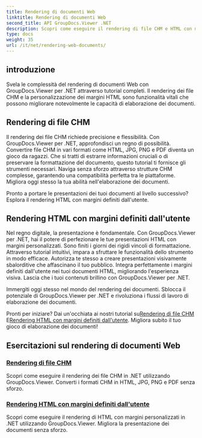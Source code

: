 ```yaml
---
title: Rendering di documenti Web
linktitle: Rendering di documenti Web
second_title: API GroupDocs.Viewer .NET
description: Scopri come eseguire il rendering di file CHM e HTML con margini personalizzati in .NET utilizzando GroupDocs.Viewer. Converti CHM in formati HTML, JPG, PNG e PDF senza problemi.
type: docs
weight: 35
url: /it/net/rendering-web-documents/
---
```

## introduzione

Svela le complessità del rendering di documenti Web con GroupDocs.Viewer per .NET attraverso tutorial completi. Il rendering dei file CHM e la personalizzazione dei margini HTML sono funzionalità vitali che possono migliorare notevolmente le capacità di elaborazione dei documenti.

## Rendering di file CHM

Il rendering dei file CHM richiede precisione e flessibilità. Con GroupDocs.Viewer per .NET, approfondisci un regno di possibilità. Convertire file CHM in vari formati come HTML, JPG, PNG e PDF diventa un gioco da ragazzi. Che si tratti di estrarre informazioni cruciali o di preservare la formattazione del documento, questo tutorial ti fornisce gli strumenti necessari. Naviga senza sforzo attraverso strutture CHM complesse, garantendo una compatibilità perfetta tra le piattaforme. Migliora oggi stesso la tua abilità nell'elaborazione dei documenti.

Pronto a portare le presentazioni dei tuoi documenti al livello successivo? Esplora il rendering HTML con margini definiti dall'utente.

## Rendering HTML con margini definiti dall'utente

Nel regno digitale, la presentazione è fondamentale. Con GroupDocs.Viewer per .NET, hai il potere di perfezionare le tue presentazioni HTML con margini personalizzati. Sono finiti i giorni dei rigidi vincoli di formattazione. Attraverso tutorial intuitivi, impara a sfruttare le funzionalità dello strumento in modo efficace. Autorizza te stesso a creare presentazioni visivamente sbalorditive che affascinano il tuo pubblico. Integra perfettamente i margini definiti dall'utente nei tuoi documenti HTML, migliorando l'esperienza visiva. Lascia che i tuoi contenuti brillino con GroupDocs.Viewer per .NET.

Immergiti oggi stesso nel mondo del rendering dei documenti. Sblocca il potenziale di GroupDocs.Viewer per .NET e rivoluziona i flussi di lavoro di elaborazione dei documenti.

 Pronti per iniziare? Dai un'occhiata ai nostri tutorial su[Rendering di file CHM](./render-chm/) E[Rendering HTML con margini definiti dall'utente](./render-html-margins/). Migliora subito il tuo gioco di elaborazione dei documenti!
## Esercitazioni sul rendering di documenti Web
### [Rendering di file CHM](./render-chm/)
Scopri come eseguire il rendering dei file CHM in .NET utilizzando GroupDocs.Viewer. Converti i formati CHM in HTML, JPG, PNG e PDF senza sforzo.
### [Rendering HTML con margini definiti dall'utente](./render-html-margins/)
Scopri come eseguire il rendering di HTML con margini personalizzati in .NET utilizzando GroupDocs.Viewer. Migliora la presentazione dei documenti senza sforzo.